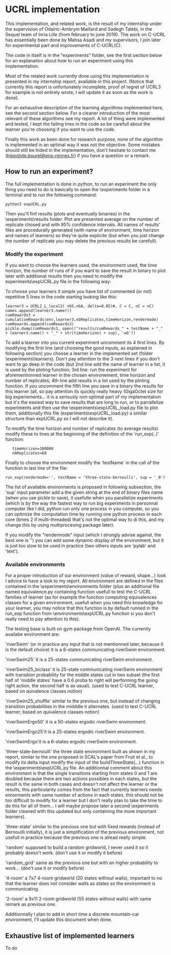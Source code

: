 # UCRL implementation

This implementation, and related work, is the result of my internship under the supervision of Odalric-Ambrym Maillard and Sadegh Talebi, in the Sequel team of Inria Lille (from february to june 2019). The work on C-UCRL has essentially been done by Mahsa Asadi and my supervisors, I join later for experimental part and improvements of C-UCRL(C).

The code in itself is in the "experiments" folder, see the first section below for an explanation about how to run an experiment using this implementation.

Most of the related work currently done using this implementation is presented in my internship report, available in this project. (Notice that currently this report is unfortunately incomplete, proof of regret of UCRL3 for example is not entirely wrote, I will update it as soon as the work is done).

For an exhaustive description of the learning algorithms implemented here, see the second section below. For a cleaner introduction of the most relevant of these algorithms see my report. A lot of thing were implemented and tested, I kept the failing tries in the code so be carefull about the learner you're choosing if you want to use the code.

Finally this work as been done for research purpose, none of the algorithm is implemented in an optimal way it was not the objective. Some mistakes should still be hided in the implementation, don't hesitate to contact me (hippolyte.bourel@ens-rennes.fr) if you have a question or a remark.

## How to run an experiment?

The full implementation is done in python, to run an experiment the only thing you need to do is basically to open the \experiments folder in a terminal and to run the following command:
```
python3 expUCRL.py
```

Then you'll finf results (plots and eventually binaries) in the \experiments\results folder. Plot are presented average on the number of replicate chosed and with 95% confidence intervals. All names of results' files are procedurally generated (with name of environment, time horizon and names of learners) so they're quite explicite (but when you just change the number of replicate you may delete the previous results be carefull). 

### Modify the experiment

If you want to choose the learners used, the environment used, the time horizon, the number of runs of if you want to save the result in binary to plot later with additional results then you need to modify the experiments\expUCRL.py file in the following way:

To choose your learners it simple you have list of commented (or not) repetitive 5 lines in the code starting looking like this:
```{python}
learner3 = UCRL2_L_local2( nbS,nbA, delta=0.05)#, C = C, nC = nC)
names.append(learner3.name())
cumRewards3 = cumulativeRewards(env,learner3,nbReplicates,timeHorizon,rendermode)
cumRewards.append(cumRewards3)
pickle.dump(cumRewards3, open(("results/cumRewards_" + testName + "_" + learner3.name() + "_" + str(timeHorizon) + sup), 'wb'))
```
To add a learner into you current experiment uncomment its 4 first lines.
By modifying the first line (and choosing the good inputs, as explained in following section) you choose a learner in the implemented set (folder \experiments\learners).
Don't pay attention to the 3 next lines if you don't want to go deep in the code (but 2nd line add the name of learner in a list, it is used by the ploting function; 3rd line: run the experiment for aforementionned learner in the chosen environement, time horizon and number of replicates; 4th line add results in a list used by the ploting function.
If you uncomment the fifth line you save in a binary the results for this learner (all, so pay attention its quickly really heavy (GigaOctet size for big experiements... it is a seriously non optimal part of my implementation but it's the easiest way to save results that are long to run, or to parrallelize experiments and then use the \experiments\expUCRL_load.py file to plot them, additionally this file (experiments\expUCRL_load.py) a similar structure than expUCRL.py so I will not describe it).

 To modify the time horizon and number of replicates (to average results) modify these to lines at the beginning of the definition of the 'run_exp(..)' function:
 ```{python}
    timeHorizon=100000
    nbReplicates=60
```

Finally to choose the environment modify the 'testName' in the call of the function in last line of the file:
 ```{python}
run_exp(rendermode='', testName = 'three-state-bernoulli', sup = '_0')
```
The list of available environments is proposed in following subsection, the 'sup' input parameter add a the given string at the end of binary files name (when you use pickle to save), it usefulle when you parallelize experiments (which is by the way the fastest way to run big experiments in personnal computer like I did, python run only one process in you computer, so you can optimize the computation time by running one python process in each core (times 2 if multi-threaded) that's not the optimal way to di this, and my change this by using multiprocesing package later).

If you modify the "rendermode" input (which I strongly advise against, the best one is '') you can add some dynamic display of the environment, but it is just too slow to be used in practice (two others inputs are 'pylab' and 'text').

### Available environments

For a proper introduction of our environment (value of reward, shape...) look I advice to have a look to my report. All environment are defined in the files contained in the \experiments\environments folder (plus an additional file named equivalence.py containing function usefull to test the C-UCRL families of learner (as for example the function computing equivalences classes for a given environment, usefull when you need this knowledge for your learner, you may notice that this function is by default runned in the run_exp function from \environments\expUCRL.py function si you don't really need to pay attention to this).

The testing base is built on gym package from OpenAI. The currently availabe environment are:

'riverSwim' (or in practice any input that is not mentionned later, because it is the default choice) it is a 6-states communicating riverSwim environment.

'riverSwim25' it is a 25-states communicating riverSwim environment.

'riverSwim25_biclass' it is 25-state communicating riverSwim environment with transition probability for the middle states cut in two subset (the first half of 'middle states' have a 0.6 proba to right will performing the going right action, the second half is as usual). (used to test C-UCRL learner, based on quivalence classes notion)

'riverSwim25_shuffle' similar to the previous one, but instead of changing transition probabilities in the midddle it alternates. (used to test C-UCRL learner, based on quivalence classes notion)

'riverSwimErgo50' it is a 50-states ergodic riverSwim environment.

'riverSwimErgo25'it is a 25-states ergodic riverSwim environment.

'riverSwimErgo'it is a 6-states ergodic riverSwim environment.

'three-state-bernoulli' the three state environment built as shown in my report, similar to the one proposed in SCAL's paper from Fruit et al., to modify its delta input modify the input of the buildThreeState(...) function in the \experiments\expUCRL.py file. An additionnal comment about this environment is that the single transitions starting from states 0 and 1 are doubled because there are two actions possibles in each states, but the result is the same in both cases and doesn't not affect the learner or the results, this particularity comes from the fact that currently learners needs enronments with same number of actions in each states, this should not be too difficult to modify for a learner but I don't really plan to take the time to do this for all of them... I will maybe propose later a second \experiments folder cleaned with this updated but only containing the more important learners).

'three-state' similar to the previous one but with fixed rewards (instead of Bernouilli initially), it is just a simplification of the previous environment, not usefull in practice because the previous one is alread really simple.

'random' supposed to build a random gridworld, I never used it so it probably doesn't work. (don't use it or modify it before)

'random_grid' same as the previous one but with an higher probability to work... (don't use it or modify before)

'4-room' a 7x7 4-room gridworld (20 states without walls), important to no that the learner does not consider walls as states so the environment is communicating.

'2-room' a 9x11 2-room gridworld (55 states without walls) with same remark as previous one.

Additionnally I plan to add in short time a discrete mountain-car environment, I'll update this document when done.

## Exhaustive list of implemented learners

To do
